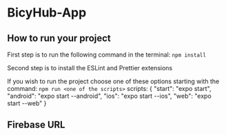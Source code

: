 # BicyHub-App

## How to run your project

First step is to run the following command in the terminal:
`npm install`

Second step is to install the ESLint and Prettier extensions

If you wish to run the project choose one of these options starting with the command:
`npm run <one of the scripts>`
scripts:
{
"start": "expo start",
"android": "expo start --android",
"ios": "expo start --ios",
"web": "expo start --web"
}

## Firebase URL

